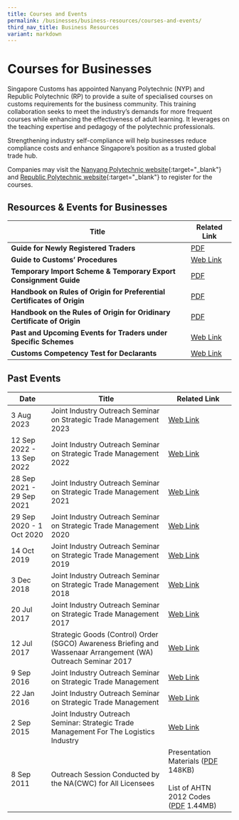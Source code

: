 ```yaml
---
title: Courses and Events
permalink: /businesses/business-resources/courses-and-events/
third_nav_title: Business Resources
variant: markdown
---
```

# Courses for Businesses

Singapore Customs has appointed Nanyang Polytechnic (NYP) and Republic Polytechnic (RP) to provide a suite of specialised courses on customs requirements for the business community. This training collaboration seeks to meet the industry’s demands for more frequent courses while enhancing the effectiveness of adult learning. It leverages on the teaching expertise and pedagogy of the polytechnic professionals.  

Strengthening industry self-compliance will help businesses reduce compliance costs and enhance Singapore’s position as a trusted global trade hub.  

Companies may visit the  [Nanyang Polytechnic website](https://www.nyp.edu.sg/adult-learner/course-types/short-courses/singapore-customs-courses-businesses){:target="_blank"}
  and  [Republic Polytechnic website](https://www.rp.edu.sg/ace/course-summary?searchKeyword=customs){:target="_blank"}
  to register for the courses.


## Resources &amp; Events for Businesses

| Title | Related Link |
|--|--|
| **Guide for Newly Registered Traders** | [PDF](https://go.gov.sg/guide-for-newly-registered-traders) |
| **Guide to Customs’ Procedures** | [Web Link](https://www.customs.gov.sg/businesses/business-resources/elearning) |
| **Temporary Import Scheme &amp; Temporary Export Consignment Guide** | [PDF](/files/businesses/temporary-import-scheme-temporary-export-consigment-guide.pdf) |
| **Handbook on Rules of Origin for Preferential Certificates of Origin** | [PDF](/files/businesses/ttsb-roo/handbook_on_roo_for_pco_oct2022%20(clean).pdf) |
| **Handbook on the Rules of Origin for Oridinary Certificate of Origin** | [PDF](/files/handbook_on_the_rules_of_origin_for_oco__2_.pdf) |
| **Past and Upcoming Events for Traders under Specific Schemes** | [Web Link](https://www.customs.gov.sg/business-resources/courses-and-events/events-for-traders/) |
| **Customs Competency Test for Declarants** | [Web Link](https://go.gov.sg/sc401) |

## Past Events

| Date | Title | Related Link |
|---|---|---|
|3 Aug 2023|Joint Industry Outreach Seminar on Strategic Trade Management 2023|[Web Link](/business-resources/courses-and-events/joint-industry-outreach-on-strategic-trade-management-2023)|
|12 Sep 2022 - 13 Sep 2022|Joint Industry Outreach Seminar on Strategic Trade Management 2022|[Web Link](/business-resources/courses-and-events/joint-industry-outreach-on-strategic-trade-management-2022)|
|28 Sep 2021 - 29 Sep 2021|Joint Industry Outreach Seminar on Strategic Trade Management 2021|[Web Link](/business-resources/courses-and-events/joint-industry-outreach-on-strategic-trade-management-2021)|
|29 Sep 2020 - 1 Oct 2020|Joint Industry Outreach Seminar on Strategic Trade Management 2020|[Web Link](/business-resources/courses-and-events/joint-industry-outreach-on-strategic-trade-management-2020)|
|14 Oct 2019|Joint Industry Outreach Seminar on Strategic Trade Management 2019|[Web Link](/business-resources/courses-and-events/joint-industry-outreach-on-strategic-trade-management-2019)|
| 3 Dec 2018 | Joint Industry Outreach Seminar on Strategic Trade Management 2018 | [Web Link](/business-resources/courses-and-events/joint-industry-outreach-on-strategic-trade-management-2018) |
| 20 Jul 2017 | Joint Industry Outreach Seminar on Strategic Trade Management 2017 | [Web Link](/business-resources/courses-and-events/joint-industry-outreach-on-strategic-trade-management-2017) |
| 12 Jul 2017 | Strategic Goods (Control) Order (SGCO) Awareness Briefing and Wassenaar Arrangement (WA) Outreach Seminar 2017 | [Web Link](/businesses/strategic-goods-control/courses-and-events/sgco-awareness-briefing-and-wa-outreach-seminar) |
| 9 Sep 2016 | Joint Industry Outreach Seminar on Strategic Trade Management | [Web Link](/business-resources/courses-and-events/joint-industry-outreach-seminar-on-strategic-trade-management-sep-2016) |
| 22 Jan 2016 | Joint Industry Outreach Seminar on Strategic Trade Management | [Web Link](/business-resources/courses-and-events/joint-industry-outreach-seminar-on-strategic-trade-management-jan-2016) |
| 2 Sep 2015 | Joint Industry Outreach Seminar: Strategic Trade Management For The Logistics Industry | [Web Link](/businesses/business-resources/courses-and-events/application-for-customs-strategic-goods-control-course) |
| 8 Sep 2011 | Outreach Session Conducted by the NA(CWC) for All Licensees | Presentation Materials ([PDF](/files/businesses/cwcoutreachsessionbynacwc8sep2011.pdf) 148KB) <br><br> List of AHTN 2012 Codes  ([PDF](/files/businesses/cwchscodesahtn2007and2012.pdf) 1.44MB) |
